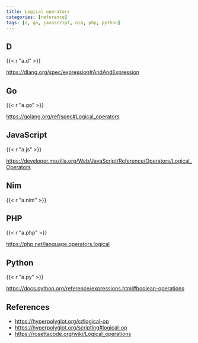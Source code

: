 ```yaml
---
title: Logical operators
categories: [reference]
tags: [d, go, javascript, nim, php, python]
---
```


## D

{{< r "a.d" >}}

<https://dlang.org/spec/expression#AndAndExpression>

## Go

{{< r "a.go" >}}

<https://golang.org/ref/spec#Logical_operators>

## JavaScript

{{< r "a.js" >}}

<https://developer.mozilla.org/Web/JavaScript/Reference/Operators/Logical_Operators>

## Nim

{{< r "a.nim" >}}

## PHP

{{< r "a.php" >}}

<https://php.net/language.operators.logical>

## Python

{{< r "a.py" >}}

<https://docs.python.org/reference/expressions.html#boolean-operations>

## References

- <https://hyperpolyglot.org/c#logical-op>
- <https://hyperpolyglot.org/scripting#logical-op>
- <https://rosettacode.org/wiki/Logical_operations>
